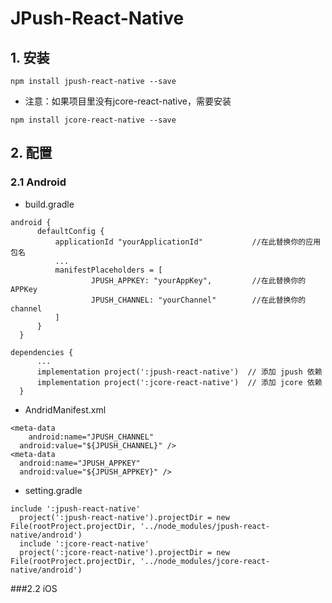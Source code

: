 # JPush-React-Native

## 1. 安装

```
npm install jpush-react-native --save
```

* 注意：如果项目里没有jcore-react-native，需要安装

```
npm install jcore-react-native --save
```

## 2. 配置

### 2.1 Android

* build.gradle

```
android {
      defaultConfig {
          applicationId "yourApplicationId"           //在此替换你的应用包名
          ...
          manifestPlaceholders = [
                  JPUSH_APPKEY: "yourAppKey",         //在此替换你的APPKey
                  JPUSH_CHANNEL: "yourChannel"        //在此替换你的channel
          ]
      }
  }
```

```
dependencies {
      ...
      implementation project(':jpush-react-native')  // 添加 jpush 依赖
      implementation project(':jcore-react-native')  // 添加 jcore 依赖
  }
```

* AndridManifest.xml

```
<meta-data
	android:name="JPUSH_CHANNEL"
  android:value="${JPUSH_CHANNEL}" />
<meta-data
  android:name="JPUSH_APPKEY"
  android:value="${JPUSH_APPKEY}" />
```

* setting.gradle

```
include ':jpush-react-native'
  project(':jpush-react-native').projectDir = new File(rootProject.projectDir, '../node_modules/jpush-react-native/android')
  include ':jcore-react-native'
  project(':jcore-react-native').projectDir = new File(rootProject.projectDir, '../node_modules/jcore-react-native/android')
```

###2.2 iOS













